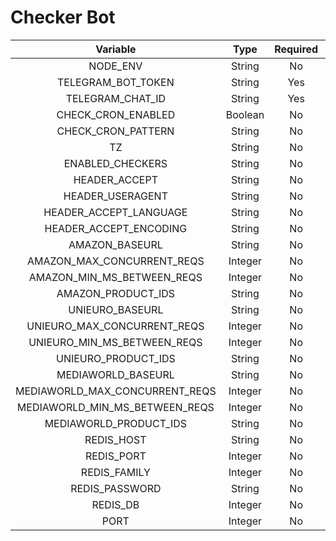 # Checker Bot

| Variable | Type | Required | Default |
|:--:|:--:|:--:|:--:|
| NODE_ENV | String | No | production |
| TELEGRAM_BOT_TOKEN | String | Yes | - |
| TELEGRAM_CHAT_ID | String | Yes | - |
| CHECK_CRON_ENABLED | Boolean | No | true |
| CHECK_CRON_PATTERN | String | No | */20 * * * * * |
| TZ | String | No | Europe/Rome |
| ENABLED_CHECKERS | String | No | - |
| HEADER_ACCEPT | String | No | safari standard on mac |
| HEADER_USERAGENT | String | No | safari standard on mac |
| HEADER_ACCEPT_LANGUAGE | String | No | it-it |
| HEADER_ACCEPT_ENCODING | String | No | gzip, deflate, br |
| AMAZON_BASEURL | String | No | https://www.amazon.it |
| AMAZON_MAX_CONCURRENT_REQS | Integer | No | 1 |
| AMAZON_MIN_MS_BETWEEN_REQS | Integer | No | 333 |
| AMAZON_PRODUCT_IDS | String | No | - |
| UNIEURO_BASEURL | String | No | https://www.unieuro.it |
| UNIEURO_MAX_CONCURRENT_REQS | Integer | No | 1 |
| UNIEURO_MIN_MS_BETWEEN_REQS | Integer | No | 333 |
| UNIEURO_PRODUCT_IDS | String | No | - |
| MEDIAWORLD_BASEURL | String | No | https://www.mediaworld.it |
| MEDIAWORLD_MAX_CONCURRENT_REQS | Integer | No | 1 |
| MEDIAWORLD_MIN_MS_BETWEEN_REQS | Integer | No | 333 |
| MEDIAWORLD_PRODUCT_IDS | String | No | - |
| REDIS_HOST | String | No | 127.0.0.1 | 
| REDIS_PORT | Integer | No | 6379 | 
| REDIS_FAMILY | Integer | No | 4 | 
| REDIS_PASSWORD | String | No | - | 
| REDIS_DB | Integer | No | 0 | 
| PORT | Integer | No | 3000 | 